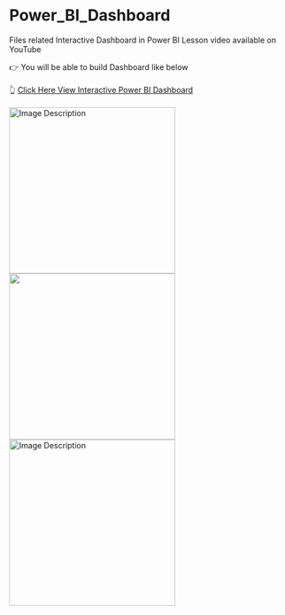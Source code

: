 # Power_BI_Dashboard
Files related Interactive Dashboard in Power BI Lesson video available on YouTube
<Br>


👉 You will be able to build Dashboard like below <br><br>
👆 [Click Here View Interactive Power BI Dashboard](https://app.powerbi.com/view?r=eyJrIjoiMzEwYzYzOTYtOWRkNC00ZWM5LTkwM2MtNWE2YmI2YzkzNWY0IiwidCI6ImM2ZTU0OWIzLTVmNDUtNDAzMi1hYWU5LWQ0MjQ0ZGM1YjJjNCJ9)
<br><br>
<img src="https://github.com/SatishDhawale/Power_BI_Dashboard/blob/0192a63d87dda50ea2f26bca02ba048dd883b9d1/Dashboard.jpg" alt="Image Description" width="300">
<img src="https://github.com/SatishDhawale/Power_BI_Dashboard/blob/0192a63d87dda50ea2f26bca02ba048dd883b9d1/MTD%20Report.jpg" width="300">
<img src="https://github.com/SatishDhawale/Power_BI_Dashboard/blob/0192a63d87dda50ea2f26bca02ba048dd883b9d1/Same%20Period%20Last%20Year%20report.jpg" alt="Image Description" width="300">



